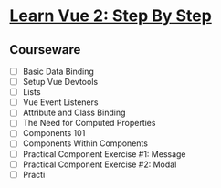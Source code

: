 # [Learn Vue 2: Step By Step](https://laracasts.com/series/learn-vue-2-step-by-step)

## Courseware

- [ ] Basic Data Binding
- [ ] Setup Vue Devtools
- [ ] Lists
- [ ] Vue Event Listeners
- [ ] Attribute and Class Binding
- [ ] The Need for Computed Properties
- [ ] Components 101
- [ ] Components Within Components
- [ ] Practical Component Exercise #1: Message
- [ ] Practical Component Exercise #2: Modal
- [ ] Practi
